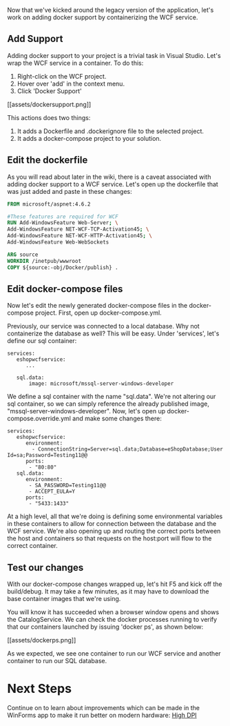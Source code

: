 Now that we've kicked around the legacy version of the application, let's work on adding docker support by containerizing the WCF service.

## Add Support
Adding docker support to your project is a trivial task in Visual Studio. Let's wrap the WCF service in a container. To do this: 
1. Right-click on the WCF project.
2. Hover over 'add' in the context menu.
3. Click 'Docker Support'

[[assets/dockersupport.png]]

This actions does two things: 
1. It adds a Dockerfile and .dockerignore file to the selected project.
2. It adds a docker-compose project to your solution.

## Edit the dockerfile
As you will read about later in the wiki, there is a caveat associated with adding docker support to a WCF service. Let's open up the dockerfile that was just added and paste in these changes:

```dockerfile
FROM microsoft/aspnet:4.6.2

#These features are required for WCF
RUN Add-WindowsFeature Web-Server; \
Add-WindowsFeature NET-WCF-TCP-Activation45; \
Add-WindowsFeature NET-WCF-HTTP-Activation45; \
Add-WindowsFeature Web-WebSockets

ARG source
WORKDIR /inetpub/wwwroot
COPY ${source:-obj/Docker/publish} .
```

## Edit docker-compose files
Now let's edit the newly generated docker-compose files in the docker-compose project. First, open up docker-compose.yml. 

Previously, our service was connected to a local database. Why not containerize the database as well? This will be easy. Under 'services', let's define our sql container:

```docker-compose
services:
   eshopwcfservice:
      ...

   sql.data:
       image: microsoft/mssql-server-windows-developer
```

We define a sql container with the name "sql.data". We're not altering our sql container, so we can simply reference the already published image, "mssql-server-windows-developer". Now, let's open up docker-compose.override.yml and make some changes there:

```docker-compose
services:
   eshopwcfservice:
      environment:
        - ConnectionString=Server=sql.data;Database=eShopDatabase;User Id=sa;Password=Testing11@@
      ports:
       - "80:80"
   sql.data:
      environment:
       - SA_PASSWORD=Testing11@@
       - ACCEPT_EULA=Y
      ports:
       - "5433:1433"
```

At a high level, all that we're doing is defining some environmental variables in these containers to allow for connection between the database and the WCF service. We're also opening up and routing the correct ports between the host and containers so that requests on the host:port will flow to the correct container.

## Test our changes
With our docker-compose changes wrapped up, let's hit F5 and kick off the build/debug. It may take a few minutes, as it may have to download the base container images that we're using.

You will know it has succeeded when a browser window opens and shows the CatalogService. We can check the docker processes running to verify that our containers launched by issuing 'docker ps', as shown below:

[[assets/dockerps.png]]

As we expected, we see one container to run our WCF service and another container to run our SQL database.

# Next Steps

Continue on to learn about improvements which can be made in the WinForms app to make it run better on modern hardware: [High DPI](https://github.com/dotnet-architecture/eShopModernizingWCFWinForms/wiki/3.-High-DPI-Improvements)